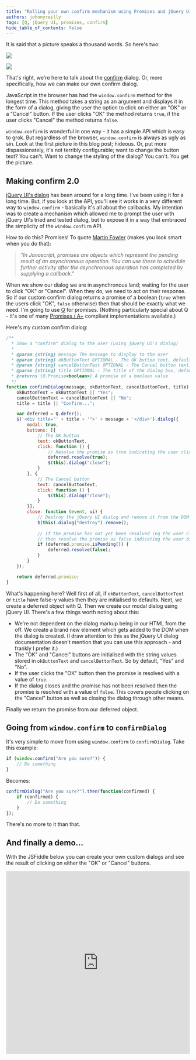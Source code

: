 ```yaml
---
title: "Rolling your own confirm mechanism using Promises and jQuery UI"
authors: johnnyreilly
tags: [Q, jQuery UI, promises, confirm]
hide_table_of_contents: false
---
```

It is said that a picture speaks a thousand words. So here's two:

 ![](http://4.bp.blogspot.com/-zZvqgKiP9CI/UpN7YtkFbnI/AAAAAAAAAe4/OUpA5uVpCl4/s400/Ugly.png)

![](http://4.bp.blogspot.com/-VVzJ7B0Uhys/UpN7vnX7diI/AAAAAAAAAe8/i3hlMT1ECB8/s400/Pretty.png)

That's right, we're here to talk about the [confirm](https://developer.mozilla.org/en-US/docs/Web/API/Window.confirm) dialog. Or, more specifically, how we can make our own confirm dialog.

JavaScript in the browser has had the `window.confirm` method for the longest time. This method takes a string as an argument and displays it in the form of a dialog, giving the user the option to click on either an "OK" or a "Cancel" button. If the user clicks "OK" the method returns `true`, if the user clicks "Cancel" the method returns `false`.

`window.confirm` is wonderful in one way - it has a simple API which is easy to grok. But regardless of the browser, `window.confirm` is always as ugly as sin. Look at the first picture in this blog post; hideous. Or, put more dispassionately, it's not terribly configurable; want to change the button text? You can't. Want to change the styling of the dialog? You can't. You get the picture.

## Making confirm 2.0

[jQuery UI's dialog](http://jqueryui.com/dialog/#modal-confirmation) has been around for a long time. I've been using it for a long time. But, if you look at the API, you'll see it works in a very different way to `window.confirm` \- basically it's all about the callbacks. My intention was to create a mechanism which allowed me to prompt the user with jQuery UI's tried and tested dialog, but to expose it in a way that embraced the simplicity of the `window.confirm` API.

How to do this? Promises! To quote [Martin Fowler](http://martinfowler.com/bliki/JavascriptPromise.html) (makes you look smart when you do that):

> *"In Javascript, promises are objects which represent the pending result of an asynchronous operation. You can use these to schedule further activity after the asynchronous operation has completed by supplying a callback."*

When we show our dialog we are in asynchronous land; waiting for the user to click "OK" or "Cancel". When they do, we need to act on their response. So if our custom confirm dialog returns a promise of a boolean (`true` when the users click "OK", `false` otherwise) then that should be exactly what we need. I'm going to use [Q](https://github.com/kriskowal/q) for promises. (Nothing particularly special about Q - it's one of many [Promises / A+](https://github.com/promises-aplus/promises-spec/blob/master/implementations.md) compliant implementations available.)

Here's my custom confirm dialog:

```js
/**
  * Show a "confirm" dialog to the user (using jQuery UI's dialog)
  *
  * @param {string} message The message to display to the user
  * @param {string} okButtonText OPTIONAL - The OK button text, defaults to "Yes"
  * @param {string} cancelButtonText OPTIONAL - The Cancel button text, defaults to "No"
  * @param {string} title OPTIONAL - The title of the dialog box, defaults to "Confirm..."
  * @returns {Q.Promise<boolean>} A promise of a boolean value
  */
function confirmDialog(message, okButtonText, cancelButtonText, title) {
    okButtonText = okButtonText || "Yes";
    cancelButtonText = cancelButtonText || "No";
    title = title || "Confirm...";

    var deferred = Q.defer();
    $('<div title="' + title + '">' + message + '</div>').dialog({
        modal: true,
        buttons: [{
            // The OK button
            text: okButtonText,
            click: function () {
                // Resolve the promise as true indicating the user clicked "OK"
                deferred.resolve(true);
                $(this).dialog("close");
            }
        }, {
            // The Cancel button
            text: cancelButtonText,
            click: function () {
                $(this).dialog("close");
            }
        }],
        close: function (event, ui) {
            // Destroy the jQuery UI dialog and remove it from the DOM
            $(this).dialog("destroy").remove();
            
            // If the promise has not yet been resolved (eg the user clicked the close icon) 
            // then resolve the promise as false indicating the user did *not* click "OK"
            if (deferred.promise.isPending()) {
                deferred.resolve(false);
            }
        }
    });

    return deferred.promise;
}
```

What's happening here? Well first of all, if `okButtonText`, `cancelButtonText` or `title` have false-y values then they are initialised to defaults. Next, we create a deferred object with Q. Then we create our modal dialog using jQuery UI. There's a few things worth noting about this:

- We're not dependent on the dialog markup being in our HTML from the off. We create a brand new element which gets added to the DOM when the dialog is created. (I draw attention to this as the jQuery UI dialog documentation doesn't mention that you can use this approach - and frankly I prefer it.)
- The "OK" and "Cancel" buttons are initialised with the string values stored in `okButtonText` and `cancelButtonText`. So by default, "Yes" and "No".
- If the user clicks the "OK" button then the promise is resolved with a value of `true`.
- If the dialog closes and the promise has not been resolved then the promise is resolved with a value of `false`. This covers people clicking on the "Cancel" button as well as closing the dialog through other means.



Finally we return the promise from our deferred object.

## Going from `window.confirm` to `confirmDialog`

It's very simple to move from using `window.confirm` to `confirmDialog`. Take this example:

```js
if (window.confirm("Are you sure?")) {
    // Do something
}
```

Becomes:

```js
confirmDialog("Are you sure?").then(function(confirmed) {
    if (confirmed) {
        // Do something
    }
});
```

There's no more to it than that.

## And finally a demo...

With the JSFiddle below you can create your own custom dialogs and see the result of clicking on either the "OK" or "Cancel" buttons.

<iframe width="100%" height="500" src="http://jsfiddle.net/johnny_reilly/ARWL5/embedded/result,js,html,css" allowFullScreen="allowFullScreen" frameBorder="0"></iframe>



